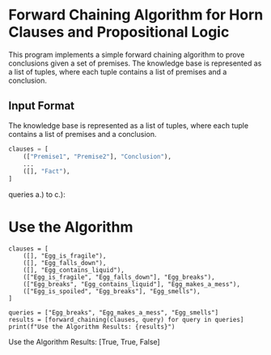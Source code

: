 # Forward Chaining Algorithm for Horn Clauses and Propositional Logic

This program implements a simple forward chaining algorithm to prove conclusions given a set of premises.
The knowledge base is represented as a list of tuples, where each tuple contains a list of premises and a conclusion.

## Input Format

The knowledge base is represented as a list of tuples, where each tuple contains a list of premises and a conclusion.

```python
clauses = [
    (["Premise1", "Premise2"], "Conclusion"),
    ...
    ([], "Fact"),
]
```

queries a.) to c.):

# Use the Algorithm
    clauses = [
        ([], "Egg_is_fragile"),
        ([], "Egg_falls_down"),
        ([], "Egg_contains_liquid"),
        (["Egg_is_fragile", "Egg_falls_down"], "Egg_breaks"),
        (["Egg_breaks", "Egg_contains_liquid"], "Egg_makes_a_mess"),
        (["Egg_is_spoiled", "Egg_breaks"], "Egg_smells"),
    ]
    
    queries = ["Egg_breaks", "Egg_makes_a_mess", "Egg_smells"]
    results = [forward_chaining(clauses, query) for query in queries]
    print(f"Use the Algorithm Results: {results}")

Use the Algorithm Results: [True, True, False]